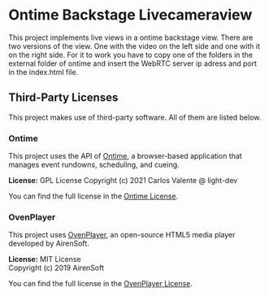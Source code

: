 # Ontime Backstage Livecameraview

This project implements live views in a ontime backstage view.
There are two versions of the view. One with the video on the left side and one with it on the right side. For it to work you have to copy one of the folders in the external folder of ontime and insert the WebRTC server ip adress and port in the index.html file.

## Third-Party Licenses

This project makes use of third-party software. All of them are listed below.

### Ontime

This project uses the API of [Ontime](https://github.com/cpvalente/ontime), a browser-based application that manages event rundowns, scheduling, and cueing.

**License:** GPL License
Copyright (c) 2021 Carlos Valente @ light-dev

You can find the full license in the [Ontime License](https://github.com/cpvalente/ontime/blob/master/LICENSE.md).

### OvenPlayer

This project uses [OvenPlayer](https://github.com/AirenSoft/OvenPlayer), an open-source HTML5 media player developed by AirenSoft.

**License:** MIT License  
Copyright (c) 2019 AirenSoft

You can find the full license in the [OvenPlayer License](https://github.com/AirenSoft/OvenPlayer/blob/master/LICENSE).
